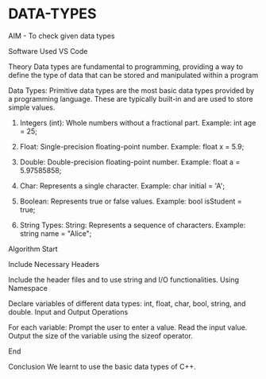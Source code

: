 # DATA-TYPES
AIM -
To check given data types

Software Used
VS Code

Theory
Data types are fundamental to programming, providing a way to define the type of data that can be stored and manipulated within a program

Data Types:
Primitive data types are the most basic data types provided by a programming language. These are typically built-in and are used to store simple values.

1. Integers (int): Whole numbers without a fractional part.
Example: int age = 25;

2. Float: Single-precision floating-point number.
Example: float x = 5.9;

3. Double: Double-precision floating-point number.
Example: float a = 5.97585858;

4. Char: Represents a single character.
Example: char initial = 'A';

5. Boolean: Represents true or false values.
Example: bool isStudent = true;

6. String Types:
String: Represents a sequence of characters. Example: string name = "Alice";

Algorithm
Start

Include Necessary Headers

Include the header files and to use string and I/O functionalities. Using Namespace

Declare variables of different data types: int, float, char, bool, string, and double. Input and Output Operations

For each variable: Prompt the user to enter a value. Read the input value. Output the size of the variable using the sizeof operator.

End

Conclusion
We learnt to use the basic data types of C++.
